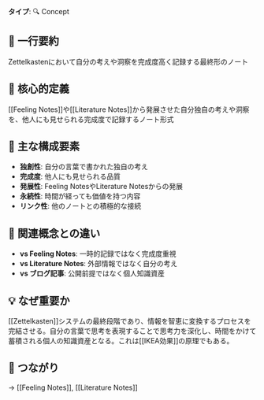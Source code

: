 **タイプ**: 🔍 Concept

## 📝 一行要約
Zettelkastenにおいて自分の考えや洞察を完成度高く記録する最終形のノート

## 🎯 核心的定義
[[Feeling Notes]]や[[Literature Notes]]から発展させた自分独自の考えや洞察を、他人にも見せられる完成度で記録するノート形式

## 🌟 主な構成要素
- **独創性**: 自分の言葉で書かれた独自の考え
- **完成度**: 他人にも見せられる品質
- **発展性**: Feeling NotesやLiterature Notesからの発展
- **永続性**: 時間が経っても価値を持つ内容
- **リンク性**: 他のノートとの積極的な接続

## 🔄 関連概念との違い
- **vs Feeling Notes**: 一時的記録ではなく完成度重視
- **vs Literature Notes**: 外部情報ではなく自分の考え
- **vs ブログ記事**: 公開前提ではなく個人知識資産

## 💡 なぜ重要か
[[Zettelkasten]]システムの最終段階であり、情報を智恵に変換するプロセスを完結させる。自分の言葉で思考を表現することで思考力を深化し、時間をかけて蓄積される個人の知識資産となる。これは[[IKEA効果]]の原理でもある。

## 🔗 つながり
→ [[Feeling Notes]], [[Literature Notes]]
